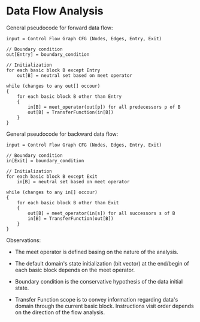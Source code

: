 # Data Flow Analysis

General pseudocode for forward data flow:
```
input = Control Flow Graph CFG (Nodes, Edges, Entry, Exit)

// Boundary condition
out[Entry] = boundary_condition

// Initialization
for each basic block B except Entry
    out[B] = neutral set based on meet operator

while (changes to any out[] occour)
{
    for each basic block B other than Entry
    {
        in[B] = meet_operator(out[p]) for all predecessors p of B
        out[B] = TransferFunction(in[B])
    }
}
```

General pseudocode for backward data flow:
```
input = Control Flow Graph CFG (Nodes, Edges, Entry, Exit)

// Boundary condition
in[Exit] = boundary_condition

// Initialization
for each basic block B except Exit
    in[B] = neutral set based on meet operator

while (changes to any in[] occour)
{
    for each basic block B other than Exit
    {
        out[B] = meet_operator(in[s]) for all successors s of B
        in[B] = TransferFunction(out[B])
    }
}
```

Observations:
- The meet operator is defined basing on the nature of the analysis.

- The default domain's state initialization (bit vector) at the end/begin of each basic block depends on the meet operator.

- Boundary condition is the conservative hypothesis of the data initial state. 

- Transfer Function scope is to convey information regarding data's domain through the current basic block. Instructions visit order depends on the direction of the flow analysis. 